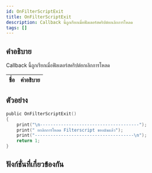 ```yaml
---
id: OnFilterScriptExit
title: OnFilterScriptExit
description: Callback นี้ถูกเรียกเมื่อฟิลเตอร์สคริปต์ยกเลิกการโหลด
tags: []
---
```


## คำอธิบาย

Callback นี้ถูกเรียกเมื่อฟิลเตอร์สคริปต์ยกเลิกการโหลด

| ชื่อ   | คำอธิบาย     |
| ---- | ----------- |

## ตัวอย่าง

```c
public OnFilterScriptExit()
{
    print("\n--------------------------------------");
    print(" ยกลิกการโหลด Filterscript ของฉันแล้ว");
    print("--------------------------------------\n");
    return 1;
}
```

## ฟังก์ชั่นที่เกี่ยวข้องกัน
